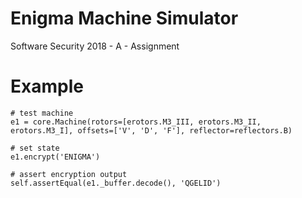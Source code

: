 Enigma Machine Simulator
========================

Software Security 2018 - A - Assignment 


# Example

```
# test machine
e1 = core.Machine(rotors=[erotors.M3_III, erotors.M3_II, erotors.M3_I], offsets=['V', 'D', 'F'], reflector=reflectors.B)

# set state
e1.encrypt('ENIGMA')

# assert encryption output
self.assertEqual(e1._buffer.decode(), 'QGELID')
```
